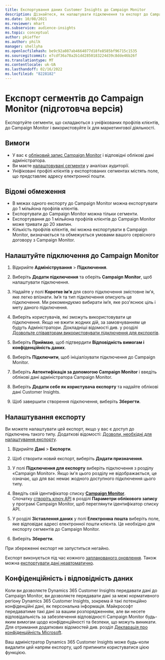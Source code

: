 ```yaml
---
title: Експортування даних Customer Insights до Campaign Monitor
description: Дізнайтеся, як налаштувати підключення та експорт до Campaign Monitor.
ms.date: 10/08/2021
ms.reviewer: mhart
ms.subservice: audience-insights
ms.topic: conceptual
author: pkieffer
ms.author: philk
manager: shellyha
ms.openlocfilehash: be9c92a087ab4664077d18fe8585bf96715c1535
ms.sourcegitcommit: e7cdf36a78a2b1dd2850183224d39c8dde46b26f
ms.translationtype: MT
ms.contentlocale: uk-UA
ms.lasthandoff: 02/16/2022
ms.locfileid: "8228182"
---
```

# <a name="export-segments-to-campaign-monitor-preview"></a>Експорт сегментів до Campaign Monitor (підготовча версія)

Експортуйте сегменти, що складаються з уніфікованих профілів клієнтів, до Campaign Monitor і використовуйте їх для маркетингової діяльності.

## <a name="prerequisites"></a>Вимоги

-   У вас є [обліковий запис Campaign Monitor](https://www.campaignmonitor.com/) і відповідні облікові дані адміністратора.
-   Ви маєте [налаштовувані сегменти](segments.md) у аналізах аудиторії.
-   Уніфіковані профілі клієнтів у експортованих сегментах містять поле, що представляє адресу електронної пошти.

## <a name="known-limitations"></a>Відомі обмеження

- В межах одного експорту до Campaign Monitor можна експортувати до 1 мільйона профілів клієнтів.
- Експортувати до Campaign Monitor можна тільки сегменти.
- Експортування до 1 мільйона профілів клієнтів до Campaign Monitor може тривати до 20 хвилин. 
- Кількість профілів клієнтів, які можна експортувати в Campaign Monitor, визначається та обмежується умовами вашого сервісного договору з Campaign Monitor.

## <a name="set-up-connection-to-campaign-monitor"></a>Налаштуйте підключення до Campaign Monitor

1. Відкрийте **Адміністрування** > **Підключення**.

1. Виберіть **Додати підключення** та оберіть **Campaign Monitor**, щоб налаштувати підключення.

1. Надайте у полі **Коротке ім’я** для свого підключення змістовне ім'я, яке легко впізнати. Ім’я та тип підключення описують це підключення. Ми рекомендуємо вибирати ім’я, яке роз'яснює ціль і мету даного підключення.

1. Виберіть користувачів, які зможуть використовувати це підключення. Якщо не вжити жодних дій, за замовчуванням це будуть Адміністратори. Докладніші відомості див. у розділі [Дозвольте співавторам використовувати підключення для експортів](connections.md#allow-contributors-to-use-a-connection-for-exports).

1. Виберіть **Приймаю**, щоб підтвердити **Відповідність вимогам і конфіденційність даних**.

1. Виберіть **Підключити**, щоб ініціалізувати підключення до Campaign Monitor.

1. Виберіть **Автентифікація за допомогою Campaign Monitor** і введіть облікові дані адміністратора Campaign Monitor.

1. Виберіть **Додати себе як користувача експорту** та надайте облікові дані Customer Insights.

1. Щоб завершити створення підключення, виберіть **Зберегти**.

## <a name="configure-an-export"></a>Налаштування експорту

Ви можете налаштувати цей експорт, якщо у вас є доступ до підключень такого типу. Додаткові відомості: [Дозволи, необхідні для налаштування експорту](export-destinations.md#set-up-a-new-export).

1. Відкрийте **Дані** > **Експорти**.

1. Щоб створити новий експорт, виберіть **Додати призначення**.

1. У полі **Підключення для експорту** виберіть підключення з розділу «Campaign Monitor». Якщо ім'я цього розділу не відображається, це означає, що для вас немає жодного доступного підключення цього типу.

1. Введіть свій ідентифікатор списку [**Campaign Monitor**](https://www.campaignmonitor.com/api/getting-started/#your-list-id).    
   Спочатку [створіть ключ API](https://www.campaignmonitor.com/api/getting-started/) в розділі **Параметри облікового запису** у програмі Campaign Monitor, щоб переглянути ідентифікатор списку API.  

1. У розділі **Зіставлення даних** у полі **Електронна пошта** виберіть поле, яке відповідає адресі електронної пошти клієнта. Це необхідно для експорту сегментів до Campaign Monitor.

1. Виберіть **Зберегти**.

При збереженні експорт не запуститься негайно.

Експорт виконується під час кожного [запланованого оновлення](system.md#schedule-tab). Також можна [експортувати дані неавтоматично](export-destinations.md#run-exports-on-demand). 


## <a name="data-privacy-and-compliance"></a>Конфіденційність і відповідність даних

Коли ви дозволяєте Dynamics 365 Customer Insights передавати дані до Campaign Monitor, ви дозволяєте передавати дані за межі нормативного регіону Dynamics 365 Customer Insights, зокрема й такі потенційно конфіденційні дані, як персональна інформація. Майкрософт передаватиме такі дані за вашим розпорядженням, але ви несете відповідальність за забезпечення відповідності Campaign Monitor будь-яким вимогам щодо конфіденційності та безпеки, що можуть виникати. Для отримання додаткових відомостей див. розділ [Декларація про конфіденційність Microsoft](https://go.microsoft.com/fwlink/?linkid=396732).

Ваш адміністратор Dynamics 365 Customer Insights може будь-коли видалити цей напрям експорту, щоб припинити користуватися цією функцією.
